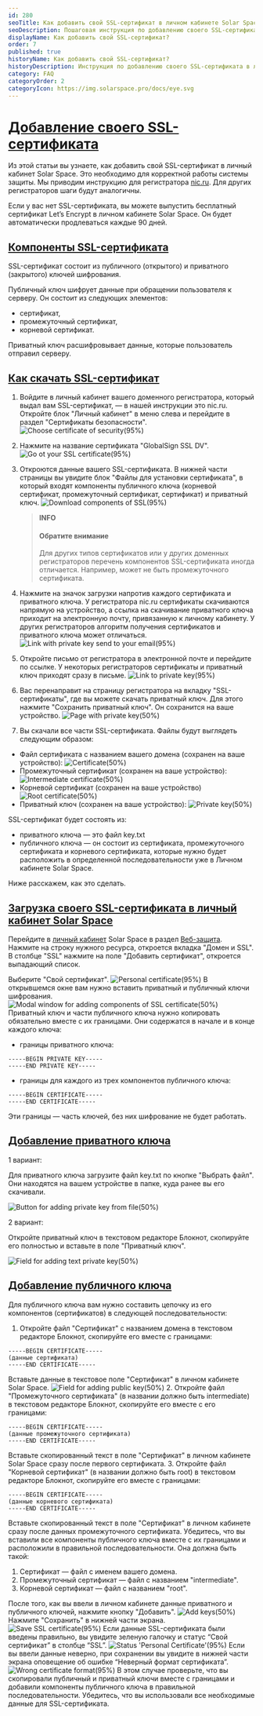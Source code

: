```yaml
---
id: 280
seoTitle: Как добавить свой SSL-сертификат в личном кабинете Solar Space
seoDescription: Пошаговая инструкция по добавлению своего SSL-сертификата для работы сервисов защиты. Как составить цепочку сертификатов для публичного ключа, где скачать приватный ключСоставление цепочки из компонентов публичного ключа и получение приватного ключа
displayName: Как добавить свой SSL-сертификат?
order: 7
published: true
historyName: Как добавить свой SSL-сертификат?
historyDescription: Инструкция по добавлению своего SSL-сертификата в личный кабинет Solar Space на примере регистратора nic.ru
category: FAQ
categoryOrder: 2
categoryIcon: https://img.solarspace.pro/docs/eye.svg
---
```


# [Добавление своего SSL-сертификата](adding-personal-ssl-certificate)

Из этой статьи вы узнаете, как добавить свой SSL-сертификат в личный кабинет Solar Space. Это необходимо для корректной работы системы защиты. Мы приводим инструкцию для регистратора [nic.ru](https://www.nic.ru/?utm_source=google.com&utm_medium=organic&utm_campaign=google.com&utm_referrer=google.com). Для других регистраторов шаги будут аналогичны.

Если у вас нет SSL-сертификата, вы можете выпустить бесплатный сертификат Let’s Encrypt в личном кабинете Solar Space. Он будет автоматически продлеваться каждые 90 дней.

## [Компоненты SSL-сертификата](components-of-ssl-certificate)

SSL-сертификат состоит из публичного (открытого) и приватного (закрытого) ключей шифрования.

Публичный ключ шифрует данные при обращении пользователя к серверу. Он состоит из следующих элементов:

- сертификат,
- промежуточный сертификат,
- корневой сертификат.

Приватный ключ расшифровывает данные, которые пользователь отправил серверу.

## [Как скачать SSL-сертификат](how-to-download-ssl-certificate)

1. Войдите в личный кабинет вашего доменного регистратора, который выдал вам SSL-сертификат, — в нашей инструкции это nic.ru. Откройте блок "Личный кабинет" в меню слева и перейдите в раздел "Сертификаты безопасности".
![Choose certificate of security(95%)](https://img.solarspace.pro/docs/choose-certificate-of-security.jpg "Выберите сертификаты безопасности")
2. Нажмите на название сертификата "GlobalSign SSL DV".
![Go ot your SSL certificate(95%)](https://img.solarspace.pro/docs/go-to-your-ssl-certificate.jpg "Перейдите к своему сертификату")
3. Откроются данные вашего SSL-сертификата. В нижней части страницы вы увидите блок "Файлы для установки сертификата", в который входят компоненты публичного ключа (корневой сертификат, промежуточный сертификат, сертификат) и приватный ключ.
![Download components of SSL(95%)](https://img.solarspace.pro/docs/download-components-of-ssl.jpg "Скачайте компоненты SSL сертификата")

   > **INFO**
   > #### Обратите внимание
   > Для других типов сертификатов или у других доменных регистраторов перечень компонентов SSL-сертификата иногда отличается. Например, может не быть промежуточного сертификата.

4. Нажмите на значок загрузки напротив каждого сертификата и приватного ключа.
У регистратора nic.ru сертификаты скачиваются напрямую на устройство, а ссылка на скачивание приватного ключа приходит на электронную почту, привязанную к личному кабинету. У других регистраторов алгоритм получения сертификатов и приватного ключа может отличаться.
![Link with private key send to your email(95%)](https://img.solarspace.pro/docs/link-with-private-key-send-to-your-email.jpg "Ссылка на приватный ключ отправлена на ваш email")
5. Откройте письмо от регистратора в электронной почте и перейдите по ссылке. У некоторых регистраторов сертификаты и приватный ключ приходят сразу в письме.
![Link to private key(95%)](https://img.solarspace.pro/docs/go-to-link-to-get-private-key.jpg "")
6. Вас перенаправит на страницу регистратора на вкладку "SSL-сертификаты", где вы можете скачать приватный ключ.
Для этого нажмите "Сохранить приватный ключ". Он сохранится на ваше устройство.
![Page with private key(50%)](https://img.solarspace.pro/docs/download-private-key.jpg "Страница для скачивания приватного ключа")
7. Вы скачали все части SSL-сертификата. Файлы будут выглядеть следующим образом:

- Файл сертификата с названием вашего домена (сохранен на ваше устройство):
![Certificate(50%)](https://img.solarspace.pro/docs/certificate-file.jpg "Сертификат")
- Промежуточный сертификат (сохранен на ваше устройство):
![Intermediate certificate(50%)](https://img.solarspace.pro/docs/intermediate-certificate-file.jpg "Промежуточный сертификат")
- Корневой сертификат (сохранен на ваше устройство)
![Root certificate(50%)](https://img.solarspace.pro/docs/root-certificate-file.jpg "Корневой сертификат")
- Приватный ключ (сохранен на ваше устройство):
![Private key(50%)](https://img.solarspace.pro/docs/private-key-file.jpg "Приватный ключ")

SSL-сертификат будет состоять из:
- приватного ключа — это файл key.txt
- публичного ключа — он состоит из сертификата, промежуточного сертификата и корневого сертификата, которые нужно будет расположить в определенной последовательности уже в Личном кабинете Solar Space.

Ниже расскажем, как это сделать.

## [Загрузка своего SSL-сертификата в личный кабинет Solar Space](uploading-your-ssl-certificate-to-solar-space-private-cabinet)
Перейдите в [личный кабинет](https://my.solarspace.pro) Solar Space в раздел [Веб-защита](https://my.solarspace.pro/web-protection).
Нажмите на строку нужного ресурса, откроется вкладка "Домен и SSL".
В столбце "SSL" нажмите на поле  "Добавить сертификат", откроется выпадающий список.

Выберите "Свой сертификат".
![Personal certificate(95%)](https://img.solarspace.pro/docs/choose-personal-certificate.jpg "Свой сертификат")
В открывшемся окне вам нужно вставить приватный и публичный ключи шифрования.
![Modal window for adding components of SSL certificate(50%)](https://img.solarspace.pro/docs/field-for-adding-pers-cert.jpg "Модальное окно для ввода компонентов SSL-сертификата")
Приватный ключ и части публичного ключа нужно копировать обязательно вместе с их границами. Они содержатся в начале и в конце каждого ключа:
- границы приватного ключа:
```
-----BEGIN PRIVATE KEY-----
-----END PRIVATE KEY-----
```
- границы для каждого из трех компонентов публичного ключа:
```
-----BEGIN CERTIFICATE-----
-----END CERTIFICATE-----
```
Эти границы — часть ключей, без них шифрование не будет работать.
## [Добавление приватного ключа](adding-private-key)

1 вариант:

Для приватного ключа загрузите файл key.txt по кнопке "Выбрать файл". Они находятся на вашем устройстве в папке, куда ранее вы его скачивали.

![Button for adding private key from file(50%)](https://img.solarspace.pro/docs/field-for-download-priv-key.jpg "Кнопка для добавления приватного ключа из файла")

2 вариант:

Откройте приватный ключ в текстовом редакторе Блокнот, скопируйте его полностью и вставьте в поле "Приватный ключ".

![Field for adding text private key(50%)](https://img.solarspace.pro/docs/field-for-text-priv-key.jpg "Поле для ввода приватного ключа вручную")

## [Добавление публичного ключа](adding-public-key)
Для публичного ключа вам нужно составить цепочку из его компонентов (сертификатов) в следующей последовательности:
1. Откройте файл "Сертификат" с названием домена в текстовом редакторе Блокнот, скопируйте его вместе с границами:
```
-----BEGIN CERTIFICATE-----
(данные сертификата)
-----END CERTIFICATE-----
```

Вставьте данные в текстовое поле "Сертификат" в личном кабинете Solar Space.
![Field for adding public key(50%)](https://img.solarspace.pro/docs/field-for-text-pub-key.jpg "Поле для ввода компонентов публичного ключа")
2. Откройте файл "Промежуточного сертификата" (в названии должно быть intermediate) в текстовом редакторе Блокнот, скопируйте его вместе с его границами:
```
-----BEGIN CERTIFICATE-----
(данные промежуточного сертификата)
-----END CERTIFICATE-----
```
Вставьте скопированный текст в поле "Сертификат" в личном кабинете Solar Space сразу после первого сертификата.
3. Откройте файл "Корневой сертификат" (в названии должно быть root) в текстовом редакторе Блокнот, скопируйте его вместе с границами:
```
-----BEGIN CERTIFICATE-----
(данные корневого сертификата)
-----END CERTIFICATE-----
```
Вставьте скопированный текст в поле "Сертификат" в личном кабинете сразу после данных промежуточного сертификата.
Убедитесь, что вы вставили все компоненты публичного ключа вместе с их границами и расположили в правильной последовательности. Она должна быть такой:
1. Сертификат — файл с именем вашего домена.
2. Промежуточный сертификат — файл с названием "intermediate".
3. Корневой сертификат — файл с названием "root".

После того, как вы ввели в личном кабинете данные приватного и публичного ключей, нажмите кнопку "Добавить".
![Add keys(50%)](https://img.solarspace.pro/docs/field-done-certs.jpg "Добавить ключи")
Нажмите "Сохранить" в нижней части экрана.
![Save SSL certificate(95%)](https://img.solarspace.pro/docs/save-pers-cert.jpg "Сохранить сертификат")
Если данные SSL-сертификата были введены правильно, вы увидите зеленую галочку и статус “Свой сертификат” в столбце “SSL”.
![Status 'Personal Certificate'(95%)](https://img.solarspace.pro/docs/done-pers-cert.jpg 'Статус "Свой сертификат"')
Если вы ввели данные неверно, при сохранении вы увидите в нижней части экрана оповещение об ошибке “Неверный формат сертификата”.
![Wrong certificate format(95%)](https://img.solarspace.pro/docs/error-of-saving-cert.jpg "Неверный формат сертификата")
В этом случае проверьте, что вы скопировали публичный и приватный ключи вместе с границами и добавили компоненты публичного ключа в правильной последовательности.
Убедитесь, что вы использовали все необходимые данные для SSL-сертификата.
